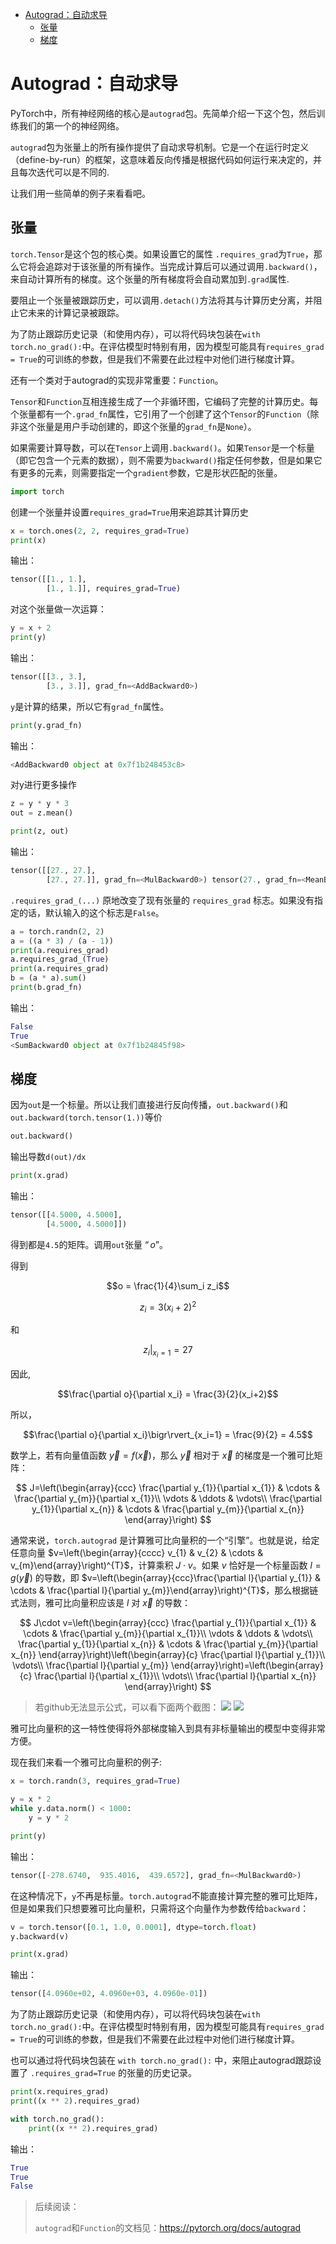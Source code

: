 
- [Autograd：自动求导](#autograd自动求导)
  - [张量](#张量)
  - [梯度](#梯度)

# Autograd：自动求导

PyTorch中，所有神经网络的核心是`autograd`包。先简单介绍一下这个包，然后训练我们的第一个的神经网络。

`autograd`包为张量上的所有操作提供了自动求导机制。它是一个在运行时定义（define-by-run）的框架，这意味着反向传播是根据代码如何运行来决定的，并且每次迭代可以是不同的.

让我们用一些简单的例子来看看吧。

## 张量

`torch.Tensor`是这个包的核心类。如果设置它的属性 `.requires_grad`为`True`，那么它将会追踪对于该张量的所有操作。当完成计算后可以通过调用`.backward()`，来自动计算所有的梯度。这个张量的所有梯度将会自动累加到`.grad`属性.

要阻止一个张量被跟踪历史，可以调用`.detach()`方法将其与计算历史分离，并阻止它未来的计算记录被跟踪。

为了防止跟踪历史记录（和使用内存），可以将代码块包装在`with torch.no_grad():`中。在评估模型时特别有用，因为模型可能具有`requires_grad = True`的可训练的参数，但是我们不需要在此过程中对他们进行梯度计算。

还有一个类对于autograd的实现非常重要：`Function`。

`Tensor`和`Function`互相连接生成了一个非循环图，它编码了完整的计算历史。每个张量都有一个`.grad_fn`属性，它引用了一个创建了这个`Tensor`的`Function`（除非这个张量是用户手动创建的，即这个张量的`grad_fn`是`None`）。

如果需要计算导数，可以在`Tensor`上调用`.backward()`。如果`Tensor`是一个标量（即它包含一个元素的数据），则不需要为`backward()`指定任何参数，但是如果它有更多的元素，则需要指定一个`gradient`参数，它是形状匹配的张量。


```python
import torch
```

创建一个张量并设置`requires_grad=True`用来追踪其计算历史

```python
x = torch.ones(2, 2, requires_grad=True)
print(x)
```

输出：

```python
tensor([[1., 1.],
        [1., 1.]], requires_grad=True)
```

对这个张量做一次运算：

```python
y = x + 2
print(y)
```

输出：

```python
tensor([[3., 3.],
        [3., 3.]], grad_fn=<AddBackward0>)
```

`y`是计算的结果，所以它有`grad_fn`属性。

```python
print(y.grad_fn)
```

输出：

```python
<AddBackward0 object at 0x7f1b248453c8>
```

对y进行更多操作

```python
z = y * y * 3
out = z.mean()

print(z, out)
```

输出：

```python
tensor([[27., 27.],
        [27., 27.]], grad_fn=<MulBackward0>) tensor(27., grad_fn=<MeanBackward0>)
```

`.requires_grad_(...)` 原地改变了现有张量的 `requires_grad` 标志。如果没有指定的话，默认输入的这个标志是`False`。

```python
a = torch.randn(2, 2)
a = ((a * 3) / (a - 1))
print(a.requires_grad)
a.requires_grad_(True)
print(a.requires_grad)
b = (a * a).sum()
print(b.grad_fn)
```

输出：

```python
False
True
<SumBackward0 object at 0x7f1b24845f98>
```

## 梯度

因为`out`是一个标量。所以让我们直接进行反向传播，`out.backward()`和`out.backward(torch.tensor(1.))`等价

```python
out.backward()
```

输出导数`d(out)/dx`

```python
print(x.grad)
```

输出：

```python
tensor([[4.5000, 4.5000],
        [4.5000, 4.5000]])
```

得到都是`4.5`的矩阵。调用`out`张量 $“o”$。

得到 

$$o = \frac{1}{4}\sum_i z_i$$

$$z_i = 3(x_i+2)^2$$

和

$$z_i\bigr\rvert_{x_i=1} = 27$$

因此,

$$\frac{\partial o}{\partial x_i} = \frac{3}{2}(x_i+2)$$

所以，

$$\frac{\partial o}{\partial x_i}\bigr\rvert_{x_i=1} = \frac{9}{2} = 4.5$$

数学上，若有向量值函数 $\vec{y}=f(\vec{x})$，那么 $\vec{y}$ 相对于 $\vec{x}$ 的梯度是一个雅可比矩阵：

$$
J=\left(\begin{array}{ccc}
   \frac{\partial y_{1}}{\partial x_{1}} & \cdots & \frac{\partial y_{m}}{\partial x_{1}}\\
   \vdots & \ddots & \vdots\\
   \frac{\partial y_{1}}{\partial x_{n}} & \cdots & \frac{\partial y_{m}}{\partial x_{n}}
   \end{array}\right)
$$

通常来说，`torch.autograd` 是计算雅可比向量积的一个“引擎”。也就是说，给定任意向量 $v=\left(\begin{array}{cccc} v_{1} & v_{2} & \cdots & v_{m}\end{array}\right)^{T}$，计算乘积 $J\cdot v$。如果 $v$ 恰好是一个标量函数 $l=g\left(\vec{y}\right)$ 的导数，即 $v=\left(\begin{array}{ccc}\frac{\partial l}{\partial y_{1}} & \cdots & \frac{\partial l}{\partial y_{m}}\end{array}\right)^{T}$，那么根据链式法则，雅可比向量积应该是 $l$ 对 $\vec{x}$ 的导数：

$$
J\cdot v=\left(\begin{array}{ccc}
   \frac{\partial y_{1}}{\partial x_{1}} & \cdots & \frac{\partial y_{m}}{\partial x_{1}}\\
   \vdots & \ddots & \vdots\\
   \frac{\partial y_{1}}{\partial x_{n}} & \cdots & \frac{\partial y_{m}}{\partial x_{n}}
   \end{array}\right)\left(\begin{array}{c}
   \frac{\partial l}{\partial y_{1}}\\
   \vdots\\
   \frac{\partial l}{\partial y_{m}}
   \end{array}\right)=\left(\begin{array}{c}
   \frac{\partial l}{\partial x_{1}}\\
   \vdots\\
   \frac{\partial l}{\partial x_{n}}
   \end{array}\right)
$$

> 若github无法显示公式，可以看下面两个截图：
![](./assets/math1.jpg)
![](./assets/math2.jpg)

雅可比向量积的这一特性使得将外部梯度输入到具有非标量输出的模型中变得非常方便。

现在我们来看一个雅可比向量积的例子:

```python
x = torch.randn(3, requires_grad=True)

y = x * 2
while y.data.norm() < 1000:
    y = y * 2

print(y)
```

输出：

```python
tensor([-278.6740,  935.4016,  439.6572], grad_fn=<MulBackward0>)
```

在这种情况下，`y`不再是标量。`torch.autograd`不能直接计算完整的雅可比矩阵，但是如果我们只想要雅可比向量积，只需将这个向量作为参数传给`backward`：


```python
v = torch.tensor([0.1, 1.0, 0.0001], dtype=torch.float)
y.backward(v)

print(x.grad)
```

输出：

```python
tensor([4.0960e+02, 4.0960e+03, 4.0960e-01])
```

为了防止跟踪历史记录（和使用内存），可以将代码块包装在`with torch.no_grad():`中。在评估模型时特别有用，因为模型可能具有`requires_grad = True`的可训练的参数，但是我们不需要在此过程中对他们进行梯度计算。

也可以通过将代码块包装在 `with torch.no_grad():` 中，来阻止autograd跟踪设置了 `.requires_grad=True` 的张量的历史记录。


```python
print(x.requires_grad)
print((x ** 2).requires_grad)

with torch.no_grad():
    print((x ** 2).requires_grad)
```

输出：

```python
True
True
False
```

>后续阅读：
>
>`autograd`和`Function`的文档见：https://pytorch.org/docs/autograd





